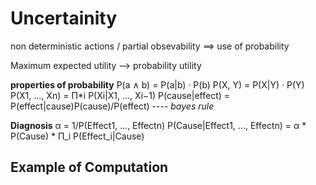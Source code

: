 # Uncertainity

non deterministic actions / partial obsevability ==> use of probability

Maximum expected utility --> probability utility

**properties of probability**
P(a ∧ b) = P(a|b) · P(b)
P(X, Y) = P(X|Y) · P(Y)
P(X1, ..., Xn) = Π\*i P(Xi|X1, ..., Xi−1)
P(cause|effect) = P(effect|cause)P(cause)/P(effect) ---- _bayes rule_

**Diagnosis**
α = 1/P(Effect1, ..., Effectn)
P(Cause|Effect1, ..., Effectn) = α \* P(Cause) \* Π_i P(Effect_i|Cause)

## Example of Computation
